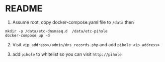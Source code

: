# README

1) Assume root, copy docker-compose.yaml file to `/data` then

```
mkdir -p /data/etc-dnsmasq.d  /data/etc-pihole
docker-compose up -d
```

2) Visit
`<ip_address>/admin/dns_records.php` and add `pihole <ip_address>`

3) add `pihole` to whitelist so you can visit `http://pihole`
